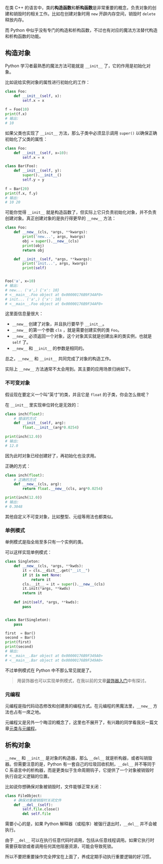 在类 C++ 的语言中，类的**构造函数**和**析构函数**是非常重要的概念，负责对象的创建和销毁时的相关工作。比如在创建对象时用 `new` 开辟内存空间，销毁时 `delete` 释放内存。

而 Python 中似乎没有专门的构造和析构函数，不过也有对应的魔法方法替代构造和析构函数的功能。

## 构造对象

Python 学习者最熟悉的魔法方法可能就是 `__init__` 了，它的作用是初始化对象。

比如说给实例对象的属性进行初始化的工作：

```python
class Foo:
    def __init__(self, x):
        self.x = x
    
f = Foo(10)
print(f.x)
# 输出:
# 10
```

如果父类也实现了 `__init__` 方法，那么子类中必须显示调用 `super()` 以确保正确初始化了父类的属性：

```python
class Foo:
    def __init__(self, x=10):
        self.x = x

class Bar(Foo):
    def __init__(self, y):
        super().__init__()
        self.y = y
    
f = Bar(20)
print(f.x, f.y)
# 输出:
# 10 20
```

可能你觉得 `__init__` 就是构造函数了，但实际上它只负责初始化对象，并不负责创建对象。真正创建对象的是执行得更早的 `__new__` 方法：

```python
class Foo:
    def __new__(cls, *args, **kwargs):
        print('new...', args, kwargs)
        obj = super().__new__(cls)
        print(obj)
        return obj

    def __init__(self, *args, **kwargs):
        print('init...', args, kwargs)
        print(self)


Foo('a', x=10)
# 输出:
# new... ('a',) {'x': 10}
# <__main__.Foo object at 0x00000176B9F34AF0>
# init... ('a',) {'x': 10}
# <__main__.Foo object at 0x00000176B9F34AF0>
```

这里面信息量很大：

- `__new__` 创建了对象，并且执行要早于 `__init__`。
- `__new__` 的第一个参数 `cls` ，就是需要创建实例的类 `Foo`。
- `__new__` 必须返回一个对象，这个对象其实就是创建出来的类实例，也就是 `self` 了。
- `__new__` 和 `__init__` 的参数是相同的。

总之，`__new__` 和 `__init__` 共同完成了对象的构造工作。

实际上 `__new__` 方法通常不太会用到。其主要的应用场景归纳如下。

### 不可变对象

假设现在要定义一个叫“英寸”的类，并且它是 `float` 的子类，你会怎么做呢？

在 `__init__` 里实现单位转化是无效的：

```python
class inch(float):
    # 错误的方式
    def __init__(self, arg):
        float.__init__(arg*0.0254)
        
print(inch(12.0))
# 输出:
# 12.0
```

因为此时对象已经创建好了，再初始化也没求用。

正确的方式：

```python
class inch(float):
    # 正确的方式
    def __new__(cls, arg):
        return float.__new__(cls, arg*0.0254)

print(inch(12.0))
# 输出:
# 0.3048
```

其他自定义不可变对象，比如整型、元组等用法也都类似。

### 单例模式

单例模式是指全局至多只有一个实例的类。

可以这样实现单例模式：

```python
class Singleton:
    def __new__(cls, *args, **kwds):
        it = cls.__dict__.get("__it__")
        if it is not None:
            return it
        cls.__it__ = it = super().__new__(cls)
        it.init(*args, **kwds)
        return it
    
    def init(self, *args, **kwds):
        pass


class Bar(Singleton):
    pass

first  = Bar()
second = Bar()
print(first)
print(second)
# 输出:
# <__main__.Bar object at 0x00000176B9F349A0>
# <__main__.Bar object at 0x00000176B9F349A0>
```

不过单例模式在 Python 中不那么常见就是了。

> 用装饰器也可以实现单例模式，在我以前的文章[装饰器入门](https://www.dusaiphoto.com/article/139/)中有探讨。

### 元编程

元编程是指代码动态修改和创建类的编程方式。在元编程的黑魔法里，`__new__` 方法也占有一席之地。

元编程又是另外一个晦涩的概念了，这里也不展开了，有兴趣的同学看我另一篇文章[元类与元编程](https://www.dusaiphoto.com/article/142/)。

## 析构对象

`__new__` 和 `__init__` 是对象的构造器，那么 `__del__` 就是析构器，或者叫销毁器。但需要注意的是，Python 有一套自己的垃圾回收机制，`__del__` 并不等同于 C 系语言中的析构器，而是更类似于生命周期钩子，它提供了一个对象被销毁时执行自定义逻辑的位置。

比如说你想确保对象被销毁时，文件能够正常关闭：

```python
class FileObject:
    # 确保对象被销毁时关闭文件
    def __del__(self):
        self.file.close()
        del self.file
```

需要小心的是，如果 Python 解释器（或程序）被强行退出时，`__del__` 并不会被执行。

由于 `__del__` 可以在执行任意代码时调用，包括从任意线程调用。如果它执行时需要获取锁或者调用任何其他阻塞资源，可能会导致死锁。

所以不要把重要操作完全押宝在上面了，养成定期手动执行重要逻辑的好习惯。